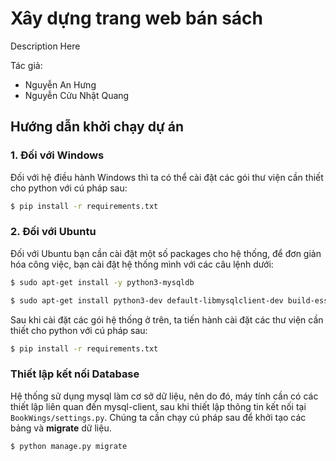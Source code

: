 # Xây dựng trang web bán sách
Description Here

Tác giả:
- Nguyễn An Hưng
- Nguyễn Cửu Nhật Quang

## Hướng dẫn khởi chạy dự án
### 1. Đối với Windows
Đối với hệ điều hành Windows thì ta có thể cài đặt các gói thư viện cần thiết cho python với cú pháp sau:
```bash
$ pip install -r requirements.txt
```


### 2. Đối với Ubuntu
Đối với Ubuntu bạn cần cài đặt một số packages cho hệ thống, để đơn giản hóa công việc, bạn cài đặt hệ thống mình với các câu lệnh dưới:

```bash
$ sudo apt-get install -y python3-mysqldb
```

```bash
$ sudo apt-get install python3-dev default-libmysqlclient-dev build-essential
```

Sau khi cài đặt các gói hệ thống ở trên, ta tiến hành cài đặt các thư viện cần thiết cho python với cú pháp sau:
```bash
$ pip install -r requirements.txt
```

### Thiết lập kết nối Database
Hệ thống sử dụng mysql làm cơ sở dữ liệu, nên do đó, máy tính cần có các thiết lập liên quan đến mysql-client, sau khi thiết lập thông tin kết nối tại `BookWings/settings.py`. Chúng ta cần chạy cú pháp sau để khởi tạo các bảng và **migrate** dữ liệu.

```bash
$ python manage.py migrate
```